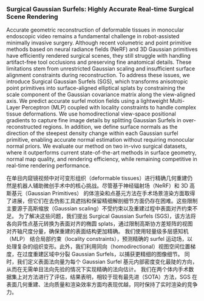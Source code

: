 ### Surgical Gaussian Surfels: Highly Accurate Real-time Surgical Scene Rendering

Accurate geometric reconstruction of deformable tissues in monocular endoscopic video remains a fundamental challenge in robot-assisted minimally invasive surgery. Although recent volumetric and point primitive methods based on neural radiance fields (NeRF) and 3D Gaussian primitives have efficiently rendered surgical scenes, they still struggle with handling artifact-free tool occlusions and preserving fine anatomical details. These limitations stem from unrestricted Gaussian scaling and insufficient surface alignment constraints during reconstruction. To address these issues, we introduce Surgical Gaussian Surfels (SGS), which transforms anisotropic point primitives into surface-aligned elliptical splats by constraining the scale component of the Gaussian covariance matrix along the view-aligned axis. We predict accurate surfel motion fields using a lightweight Multi-Layer Perceptron (MLP) coupled with locality constraints to handle complex tissue deformations. We use homodirectional view-space positional gradients to capture fine image details by splitting Gaussian Surfels in over-reconstructed regions. In addition, we define surface normals as the direction of the steepest density change within each Gaussian surfel primitive, enabling accurate normal estimation without requiring monocular normal priors. We evaluate our method on two in-vivo surgical datasets, where it outperforms current state-of-the-art methods in surface geometry, normal map quality, and rendering efficiency, while remaining competitive in real-time rendering performance.

在单目内窥镜视频中对可变形组织（deformable tissues）进行精确几何重建仍然是机器人辅助微创手术中的核心挑战。尽管基于神经辐射场（NeRF）和 3D 高斯基元（Gaussian Primitives） 的体渲染和点基元方法在手术场景渲染方面取得了进展，但它们在去伪影工具遮挡和保留精细解剖细节方面仍存在困难。这些限制主要源于高斯缩放（Gaussian scaling）不受约束以及重建过程中表面对齐约束不足。
为了解决这些问题，我们提出 Surgical Gaussian Surfels (SGS)，该方法将各向异性点基元转换为表面对齐的椭圆 splats，通过限制高斯协方差矩阵的视图对齐轴尺度分量，确保重建的表面结构更加精确。
我们使用轻量级多层感知机（MLP） 结合局部约束（locality constraints），预测精确的 surfel 运动场，以处理复杂的组织变形。此外，我们利用同向（homodirectional）视图空间位置梯度，在过度重建区域中分裂 Gaussian Surfels，以捕获更精细的图像细节。
同时，我们定义表面法向量为每个 Gaussian Surfel 基元内部密度变化最陡的方向，从而在无需单目法向先验的情况下实现精确的法向估计。
我们在两个体内手术数据集上对方法进行了评估，结果表明，相较于现有最先进（SOTA）方法，SGS 在表面几何重建、法向质量和渲染效率方面均表现优越，同时保持了实时渲染的竞争力。
